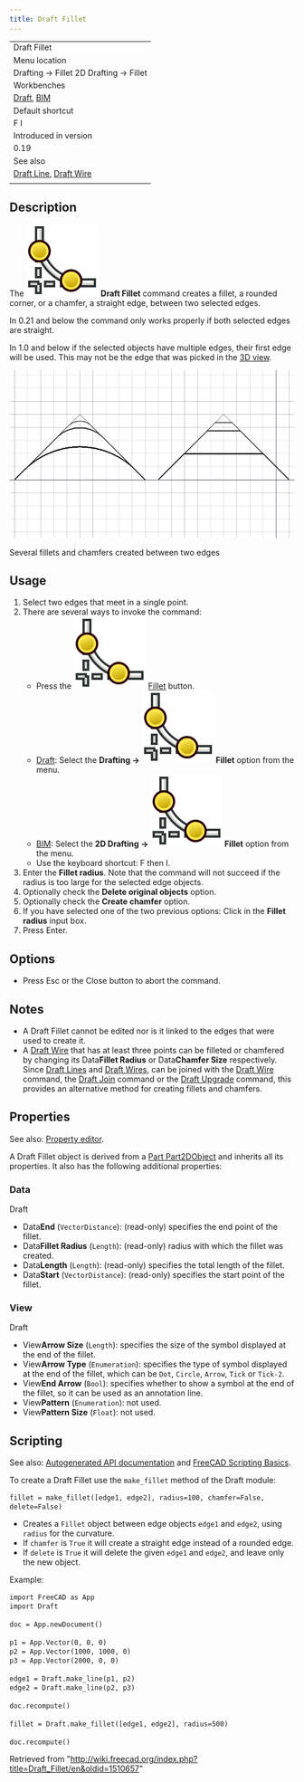 ```yaml
---
title: Draft Fillet
---
```


|                                                                                    |
| ---------------------------------------------------------------------------------- |
| Draft Fillet                                                                       |
| Menu location                                                                      |
| Drafting → Fillet 2D Drafting → Fillet                                             |
| Workbenches                                                                        |
| [Draft](/Draft_Workbench "Draft Workbench"), [BIM](/BIM_Workbench "BIM Workbench") |
| Default shortcut                                                                   |
| F I                                                                                |
| Introduced in version                                                              |
| 0.19                                                                               |
| See also                                                                           |
| [Draft Line](/Draft_Line "Draft Line"), [Draft Wire](/Draft_Wire "Draft Wire")     |
|                                                                                    |

## Description

The ![](/src/assets/images/Draft_Fillet.svg) **Draft Fillet** command creates a fillet, a rounded corner, or a chamfer, a straight edge, between two selected edges.

In 0.21 and below the command only works properly if both selected edges are straight.

In 1.0 and below if the selected objects have multiple edges, their first edge will be used. This may not be the edge that was picked in the [3D view](/3D_view "3D view").

![](/src/assets/images/Draft_Fillet_example.png)

Several fillets and chamfers created between two edges

## Usage

1. Select two edges that meet in a single point.
2. There are several ways to invoke the command:
   - Press the ![](/src/assets/images/Draft_Fillet.svg) [Fillet](/Draft_Fillet "Draft Fillet") button.
   - [Draft](/Draft_Workbench "Draft Workbench"): Select the **Drafting → ![](/src/assets/images/Draft_Fillet.svg) Fillet** option from the menu.
   - [BIM](/BIM_Workbench "BIM Workbench"): Select the **2D Drafting → ![](/src/assets/images/Draft_Fillet.svg) Fillet** option from the menu.
   - Use the keyboard shortcut: F then I.
3. Enter the **Fillet radius**. Note that the command will not succeed if the radius is too large for the selected edge objects.
4. Optionally check the **Delete original objects** option.
5. Optionally check the **Create chamfer** option.
6. If you have selected one of the two previous options: Click in the **Fillet radius** input box.
7. Press Enter.

## Options

- Press Esc or the Close button to abort the command.

## Notes

- A Draft Fillet cannot be edited nor is it linked to the edges that were used to create it.
- A [Draft Wire](/Draft_Wire "Draft Wire") that has at least three points can be filleted or chamfered by changing its Data**Fillet Radius** or Data**Chamfer Size** respectively. Since [Draft Lines](/Draft_Line "Draft Line") and [Draft Wires](/Draft_Wire "Draft Wire"), can be joined with the [Draft Wire](/Draft_Wire "Draft Wire") command, the [Draft Join](/Draft_Join "Draft Join") command or the [Draft Upgrade](/Draft_Upgrade "Draft Upgrade") command, this provides an alternative method for creating fillets and chamfers.

## Properties

See also: [Property editor](/Property_editor "Property editor").

A Draft Fillet object is derived from a [Part Part2DObject](/Part_Part2DObject "Part Part2DObject") and inherits all its properties. It also has the following additional properties:

### Data

Draft

- Data**End** (`VectorDistance`): (read-only) specifies the end point of the fillet.
- Data**Fillet Radius** (`Length`): (read-only) radius with which the fillet was created.
- Data**Length** (`Length`): (read-only) specifies the total length of the fillet.
- Data**Start** (`VectorDistance`): (read-only) specifies the start point of the fillet.

### View

Draft

- View**Arrow Size** (`Length`): specifies the size of the symbol displayed at the end of the fillet.
- View**Arrow Type** (`Enumeration`): specifies the type of symbol displayed at the end of the fillet, which can be `Dot`, `Circle`, `Arrow`, `Tick` or `Tick-2`.
- View**End Arrow** (`Bool`): specifies whether to show a symbol at the end of the fillet, so it can be used as an annotation line.
- View**Pattern** (`Enumeration`): not used.
- View**Pattern Size** (`Float`): not used.

## Scripting

See also: [Autogenerated API documentation](https://freecad.github.io/SourceDoc/) and [FreeCAD Scripting Basics](/FreeCAD_Scripting_Basics "FreeCAD Scripting Basics").

To create a Draft Fillet use the `make_fillet` method of the Draft module:

```
fillet = make_fillet([edge1, edge2], radius=100, chamfer=False, delete=False)

```

- Creates a `Fillet` object between edge objects `edge1` and `edge2`, using `radius` for the curvature.
- If `chamfer` is `True` it will create a straight edge instead of a rounded edge.
- If `delete` is `True` it will delete the given `edge1` and `edge2`, and leave only the new object.

Example:

```
import FreeCAD as App
import Draft

doc = App.newDocument()

p1 = App.Vector(0, 0, 0)
p2 = App.Vector(1000, 1000, 0)
p3 = App.Vector(2000, 0, 0)

edge1 = Draft.make_line(p1, p2)
edge2 = Draft.make_line(p2, p3)

doc.recompute()

fillet = Draft.make_fillet([edge1, edge2], radius=500)

doc.recompute()

```

Retrieved from "<http://wiki.freecad.org/index.php?title=Draft_Fillet/en&oldid=1510657>"
